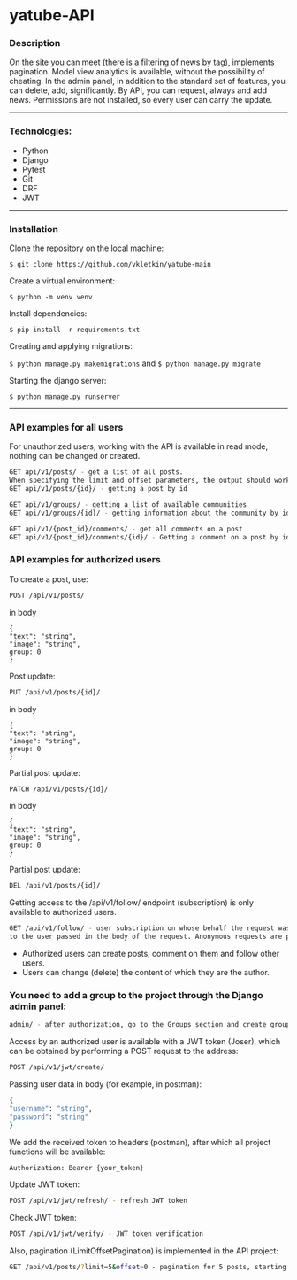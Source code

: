 # yatube-API
### Description
On the site you can meet (there is a filtering of news by tag), implements pagination. Model view analytics is available, without the possibility of cheating.
In the admin panel, in addition to the standard set of features, you can delete, add, significantly. By API, you can request, always and add news.
Permissions are not installed, so every user can carry the update.

---

### Technologies:
* Python
* Django
* Pytest
* Git
* DRF
* JWT

---

### Installation
Clone the repository on the local machine:

```$ git clone https://github.com/vkletkin/yatube-main```

 Create a virtual environment:
 
 ```$ python -m venv venv```
 
 Install dependencies:

```$ pip install -r requirements.txt```

Creating and applying migrations:

```$ python manage.py makemigrations``` and  ```$ python manage.py migrate```

Starting the django server:

```$ python manage.py runserver```

---

### API examples for all users
For unauthorized users, working with the API is available in read mode,
nothing can be changed or created.
```bash
GET api/v1/posts/ - get a list of all posts.
When specifying the limit and offset parameters, the output should work with pagination
GET api/v1/posts/{id}/ - getting a post by id

GET api/v1/groups/ - getting a list of available communities
GET api/v1/groups/{id}/ - getting information about the community by id

GET api/v1/{post_id}/comments/ - get all comments on a post
GET api/v1/{post_id}/comments/{id}/ - Getting a comment on a post by id
```
### API examples for authorized users
To create a post, use:
```bash
POST /api/v1/posts/
```
in body
```
{
"text": "string",
"image": "string",
group: 0
}
```
Post update:
```bash
PUT /api/v1/posts/{id}/
```
in body
```
{
"text": "string",
"image": "string",
group: 0
}
```

Partial post update:
```bash
PATCH /api/v1/posts/{id}/
```
in body
```
{
"text": "string",
"image": "string",
group: 0
}
```

Partial post update:
```bash
DEL /api/v1/posts/{id}/
```
Getting access to the /api/v1/follow/ endpoint
(subscription) is only available to authorized users.
```bash
GET /api/v1/follow/ - user subscription on whose behalf the request was made
to the user passed in the body of the request. Anonymous requests are prohibited.
```
- Authorized users can create posts,
comment on them and follow other users.
- Users can change (delete) the content of which they are the author.

### You need to add a group to the project through the Django admin panel:
```bash
admin/ - after authorization, go to the Groups section and create groups
```
Access by an authorized user is available with a JWT token (Joser),
which can be obtained by performing a POST request to the address:
```bash
POST /api/v1/jwt/create/
```
Passing user data in body (for example, in postman):
```bash
{
"username": "string",
"password": "string"
}
```
We add the received token to headers (postman), after which all project functions will be available:
```bash
Authorization: Bearer {your_token}
```
Update JWT token:
```bash
POST /api/v1/jwt/refresh/ - refresh JWT token
```
Check JWT token:
```bash
POST /api/v1/jwt/verify/ - JWT token verification
```
Also, pagination (LimitOffsetPagination) is implemented in the API project:
```bash
GET /api/v1/posts/?limit=5&offset=0 - pagination for 5 posts, starting from the first
```
